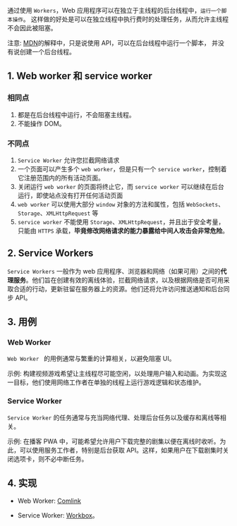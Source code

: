 通过使用 `Workers`，Web 应用程序可以在独立于主线程的后台线程中，`运行一个脚本操作`。
这样做的好处是可以在独立线程中执行费时的处理任务，从而允许主线程不会因此被阻塞。

注意: [MDN](https://developer.mozilla.org/zh-CN/docs/Web/API/Web_Workers_API)的解释中，只是说使用 API，可以在后台线程中运行一个脚本，
并没有说创建一个后台线程。

## 1. Web worker 和 service worker

### 相同点

1. 都是在后台线程中运行，不会阻塞主线程。
2. 不能操作 DOM。

### 不同点

1. `Service Worker` 允许您拦截网络请求
2. 一个页面可以产生多个 `web worker`，但是只有一个 `service worker`，控制着它注册范围内的所有活动页面。
3. 关闭运行 `web worker` 的页面将终止它，而 `service worker` 可以继续在后台运行，即使站点没有打开任何活动页面
4. `web worker` 可以使用大部分 `window` 对象的方法和属性，包括 `WebSockets`、`Storage`、`XMLHttpRequest` 等
5. `service worker` 不能使用 `Storage`、`XMLHttpRequest`，并且出于安全考量，只能由 `HTTPS` 承载，**毕竟修改网络请求的能力暴露给中间人攻击会非常危险**。

## 2. Service Workers

`Service Workers` 一般作为 web 应用程序、浏览器和网络（如果可用）之间的**代理服务**。他们旨在创建有效的离线体验，拦截网络请求，以及根据网络是否可用采取合适的行动，更新驻留在服务器上的资源。他们还将允许访问推送通知和后台同步 API。

## 3. 用例

### Web Worker

`Web Worker ` 的用例通常与繁重的计算相关，以避免阻塞 UI。

示例: 构建视频游戏希望让主线程尽可能空闲，以处理用户输入和动画。为实现这一目标，他们使用网络工作者在单独的线程上运行游戏逻辑和状态维护。

### Service Worker

`Service Worker` 的任务通常与充当网络代理、处理后台任务以及缓存和离线等相关。

示例: 在播客 PWA 中，可能希望允许用户下载完整的剧集以便在离线时收听。为此，可以使用服务工作者，特别是后台获取 API。这样，如果用户在下载剧集时关闭选项卡，则不必中断任务。

## 4. 实现

- Web Worker: [Comlink](https://github.com/GoogleChromeLabs/comlink)

- Service Worker: [Workbox](https://developer.chrome.com/docs/workbox/)。
